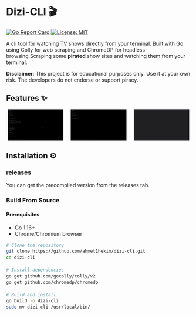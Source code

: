 # Dizi-CLI 🎬

[![Go Report Card](https://goreportcard.com/badge/github.com/ahmet1hekim/dizi-cli)](https://goreportcard.com/report/github.com/ahmet1hekim/dizi-cli)
[![License: MIT](https://img.shields.io/badge/License-MIT-yellow.svg)](https://opensource.org/licenses/MIT)

A cli tool for watching TV shows directly from your terminal. Built with Go using Colly for web scraping and ChromeDP for headless browsing.Scraping some **pirated** show sites and watching them from your terminal.

**Disclaimer**: This project is for educational purposes only. Use it at your own risk. The developers do not endorse or support piracy.

## Features ✨
<div style="display: flex; flex-wrap: wrap; gap: 20px; justify-content: center">
  <img src="./readmegifs/1.gif" width="30%" alt="Search and select shows">
  <img src="./readmegifs/2.gif" width="30%" alt="Browse episodes and seasons">
  <img src="./readmegifs/3.gif" width="30%" alt="Streaming demonstration">
</div>

## Installation ⚙️
### releases
You can get the precompiled version from the releases tab.
### Build From Source
#### Prerequisites
- Go 1.16+
- Chrome/Chromium browser

```bash
# Clone the repository
git clone https://github.com/ahmet1hekim/dizi-cli.git
cd dizi-cli

# Install dependencies
go get github.com/gocolly/colly/v2
go get github.com/chromedp/chromedp

# Build and install
go build -o dizi-cli
sudo mv dizi-cli /usr/local/bin/
